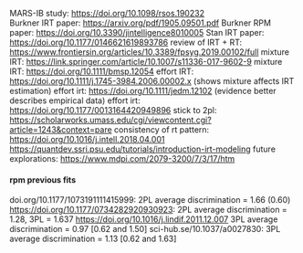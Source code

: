 MARS-IB study: https://doi.org/10.1098/rsos.190232   
Burkner IRT paper: https://arxiv.org/pdf/1905.09501.pdf
Burkner RPM paper: https://doi.org/10.3390/jintelligence8010005
Stan IRT paper: https://doi.org/10.1177/0146621619893786
review of IRT + RT: https://www.frontiersin.org/articles/10.3389/fpsyg.2019.00102/full
mixture IRT: https://link.springer.com/article/10.1007/s11336-017-9602-9
mixture IRT: https://doi.org/10.1111/bmsp.12054
effort IRT: https://doi.org/10.1111/j.1745-3984.2006.00002.x (shows mixture affects IRT estimation)
effort irt: https://doi.org/10.1111/jedm.12102 (evidence better describes empirical data)
effort irt: https://doi.org/10.1177/0013164420949896
stick to 2pl: https://scholarworks.umass.edu/cgi/viewcontent.cgi?article=1243&context=pare
consistency of rt pattern: https://doi.org/10.1016/j.intell.2018.04.001
https://quantdev.ssri.psu.edu/tutorials/introduction-irt-modeling
future explorations: https://www.mdpi.com/2079-3200/7/3/17/htm

#### rpm previous fits
doi.org/10.1177/1073191111415999: 2PL average discrimination = 1.66 (0.60)
https://doi.org/10.1177/0734282920930923: 2PL average discrimination = 1.28, 3PL = 1.637
https://doi.org/10.1016/j.lindif.2011.12.007 3PL average discrimination = 0.97 [0.62 and 1.50]
sci-hub.se/10.1037/a0027830: 3PL average discrimination = 1.13 [0.62 and 1.63]